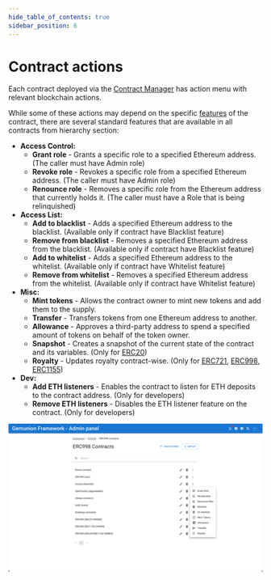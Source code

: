 ```yaml
---
hide_table_of_contents: true
sidebar_position: 6
---
```


# Contract actions

Each contract deployed via the [Contract Manager](/admin/miscellaneous/contract-manager/contract-manager.md) has
action menu with relevant blockchain actions.

While some of these actions may depend on the specific [features](/admin/hierarchy/ERC20/features) of the contract,
there are several standard features that are available in all contracts from hierarchy section:

- **Access Control:**
  - **Grant role** - Grants a specific role to a specified Ethereum address. (The caller must have Admin role)
  - **Revoke role** - Revokes a specific role from a specified Ethereum address. (The caller must have Admin role)
  - **Renounce role** - Removes a specific role from the Ethereum address that currently holds it. (The caller must have a Role that is being relinquished)
- **Access List:**
  - **Add to blacklist** - Adds a specified Ethereum address to the blacklist. (Available only if contract have Blacklist feature)
  - **Remove from blacklist** - Removes a specified Ethereum address from the blacklist. (Available only if contract have Blacklist feature)
  - **Add to whitelist** - Adds a specified Ethereum address to the whitelist. (Available only if contract have Whitelist feature)
  - **Remove from whitelist** - Removes a specified Ethereum address from the whitelist. (Available only if contract have Whitelist feature)
- **Misc:**
  - **Mint tokens** - Allows the contract owner to mint new tokens and add them to the supply.
  - **Transfer** - Transfers tokens from one Ethereum address to another.
  - **Allowance** - Approves a third-party address to spend a specified amount of tokens on behalf of the token owner.
  - **Snapshot** - Creates a snapshot of the current state of the contract and its variables. (Only for [ERC20](/admin/category/erc20/))
  - **Royalty** - Updates royalty contract-wise. (Only for [ERC721](/admin/category/erc721/), [ERC998](/admin/category/erc998/), [ERC1155](/admin/category/erc1155/))
- **Dev:**
  - **Add ETH listeners** - Enables the contract to listen for ETH deposits to the contract address. (Only for
    developers)
  - **Remove ETH listeners** - Disables the ETH listener feature on the contract. (Only for developers)

![hierarchy contract action menu](/img/admin/hierarchy/contract_actions.png)
